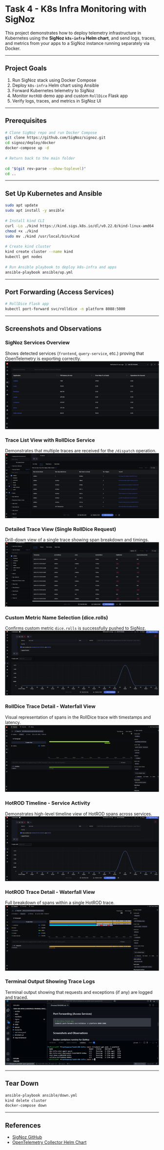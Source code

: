 # Task 4 - K8s Infra Monitoring with SigNoz

This project demonstrates how to deploy telemetry infrastructure in Kubernetes using the **SigNoz `k8s-infra` Helm chart**, and send logs, traces, and metrics from your apps to a SigNoz instance running separately via Docker.

---

## Project Goals

1. Run SigNoz stack using Docker Compose
2. Deploy `k8s-infra` Helm chart using Ansible
3. Forward Kubernetes telemetry to SigNoz
4. Monitor `HotROD` demo app and custom `RollDice` Flask app
5. Verify logs, traces, and metrics in SigNoz UI

---

## Prerequisites

```bash
# Clone SigNoz repo and run Docker Compose
git clone https://github.com/SigNoz/signoz.git
cd signoz/deploy/docker
docker-compose up -d

# Return back to the main folder

cd "$(git rev-parse --show-toplevel)"
cd ..
```

---

## Set Up Kubernetes and Ansible

```bash
sudo apt update
sudo apt install -y ansible

# Install kind CLI
curl -Lo ./kind https://kind.sigs.k8s.io/dl/v0.22.0/kind-linux-amd64
chmod +x ./kind
sudo mv ./kind /usr/local/bin/kind

# Create kind cluster
kind create cluster --name kind
kubectl get nodes

# Run Ansible playbook to deploy k8s-infra and apps
ansible-playbook ansible/up.yml
```

---

## Port Forwarding (Access Services)

```bash
# RollDice Flask app
kubectl port-forward svc/rolldice -n platform 8088:5000
```

---

## Screenshots and Observations

### SigNoz Services Overview
Shows detected services (`frontend`, `query-service`, etc.) proving that OpenTelemetry is exporting correctly.
![Services Overview](screenshots/services-overview.png)

### Trace List View with RollDice Service
Demonstrates that multiple traces are received for the `/dispatch` operation.
![Trace Explorer](screenshots/traces-explorer-rolldice.png)

### Detailed Trace View (Single RollDice Request)
Drill-down view of a single trace showing span breakdown and timings.
![Detailed Trace](screenshots/trace-detail-view-rolldice.png)

### Custom Metric Name Selection (dice.rolls)
Confirms custom metric `dice.rolls` is successfully pushed to SigNoz.
![Metric Dropdown](screenshots/metric-name-dropdown.png)

### RollDice Trace Detail - Waterfall View
Visual representation of spans in the RollDice trace with timestamps and latency.
![RollDice Trace](screenshots/rolldice-trace-waterfall.png)

### HotROD Timeline - Service Activity
Demonstrates high-level timeline view of HotROD spans across services.
![HotROD Timeline](screenshots/hotrod-timeline-service.png)

### HotROD Trace Detail - Waterfall View
Full breakdown of spans within a single HotROD trace.
![HotROD Trace](screenshots/hotrod-trace-waterfall.png)

### Terminal Output Showing Trace Logs
Terminal output showing that requests and exceptions (if any) are logged and traced.
![Terminal Logs](screenshots/terminal-output.png)

---

## Tear Down

```bash
ansible-playbook ansible/down.yml
kind delete cluster
docker-compose down
```

---

## References

- [SigNoz GitHub](https://github.com/SigNoz/signoz)
- [OpenTelemetry Collector Helm Chart](https://github.com/open-telemetry/opentelemetry-helm-charts)
